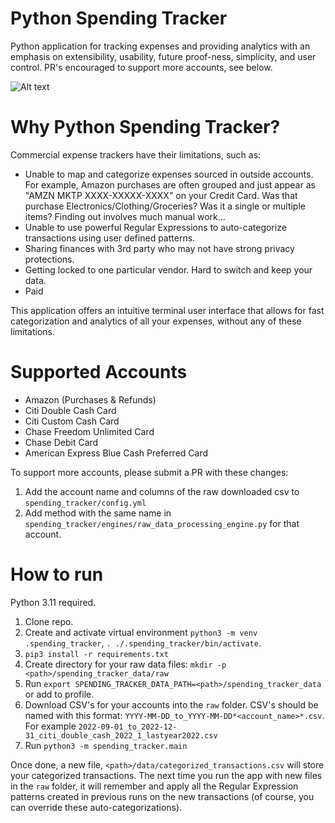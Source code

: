 # Python Spending Tracker

Python application for tracking expenses and providing analytics with an emphasis on extensibility, usability, future proof-ness, simplicity, and user control. PR's encouraged to support more accounts, see below.

![Alt text](./screenshots/screenshot.png?raw=true "Title")

# Why Python Spending Tracker?

Commercial expense trackers have their limitations, such as:

- Unable to map and categorize expenses sourced in outside accounts. For example, Amazon purchases are often grouped and just appear as "AMZN MKTP XXXX-XXXXX-XXXX" on your Credit Card. Was that purchase Electronics/Clothing/Groceries? Was it a single or multiple items? Finding out involves much manual work...
- Unable to use powerful Regular Expressions to auto-categorize transactions using user defined patterns.
- Sharing finances with 3rd party who may not have strong privacy protections.
- Getting locked to one particular vendor. Hard to switch and keep your data.
- Paid

This application offers an intuitive terminal user interface that allows for fast categorization and analytics of all your expenses, without any of these limitations.

# Supported Accounts

- Amazon (Purchases & Refunds)
- Citi Double Cash Card
- Citi Custom Cash Card
- Chase Freedom Unlimited Card
- Chase Debit Card
- American Express Blue Cash Preferred Card

To support more accounts, please submit a PR with these changes:
1) Add the account name and columns of the raw downloaded csv to `spending_tracker/config.yml`
2) Add method with the same name in `spending_tracker/engines/raw_data_processing_engine.py` for that account.

# How to run

Python 3.11 required.

1. Clone repo.
2. Create and activate virtual environment `python3 -m venv .spending_tracker`, `. ./.spending_tracker/bin/activate`.
3. `pip3 install -r requirements.txt`
4. Create directory for your raw data files:
    `mkdir -p <path>/spending_tracker_data/raw`
5. Run `export SPENDING_TRACKER_DATA_PATH=<path>/spending_tracker_data` or add to profile.
5. Download CSV's for your accounts into the `raw` folder. CSV's should be named with this format:
   `YYYY-MM-DD_to_YYYY-MM-DD*<account_name>*.csv`. For example `2022-09-01_to_2022-12-31_citi_double_cash_2022_1_lastyear2022.csv`
6. Run `python3 -m spending_tracker.main`

Once done, a new file, `<path>/data/categorized_transactions.csv` will store your categorized transactions. The next time you run the app with new files in the `raw` folder, it will remember and apply all the Regular Expression patterns created in previous runs on the new transactions (of course, you can override these auto-categorizations).

